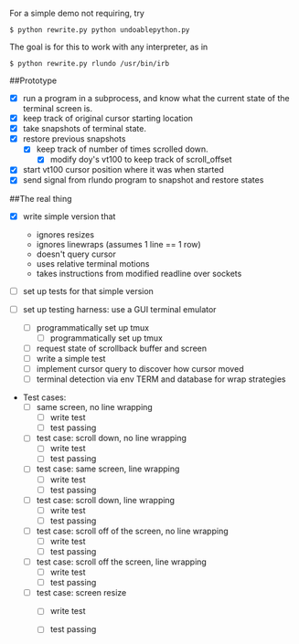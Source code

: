 For a simple demo not requiring, try

    $ python rewrite.py python undoablepython.py

The goal is for this to work with any interpreter, as in

    $ python rewrite.py rlundo /usr/bin/irb



##Prototype

- [x] run a program in a subprocess, and know what the current state of the terminal screen is.
- [x] keep track of original cursor starting location
- [x] take snapshots of terminal state.
- [x] restore previous snapshots
  - [x] keep track of number of times scrolled down.
    - [x] modify doy's vt100 to keep track of scroll_offset
- [x] start vt100 cursor position where it was when started
- [x] send signal from rlundo program to snapshot and restore states

##The real thing

- [x] write simple version that
  * ignores resizes
  * ignores linewraps (assumes 1 line == 1 row)
  * doesn't query cursor
  * uses relative terminal motions
  * takes instructions from modified readline over sockets

- [ ] set up tests for that simple version

- [ ] set up testing harness: use a GUI terminal emulator 
  - [ ] programmatically set up tmux
    - [ ] programmatically set up tmux
  - [ ] request state of scrollback buffer and screen
  - [ ] write a simple test
  - [ ] implement cursor query to discover how cursor moved
  - [ ] terminal detection via env TERM and database for wrap strategies

- Test cases:
  - [ ] same screen, no line wrapping
    - [ ] write test
    - [ ] test passing
  - [ ] test case: scroll down, no line wrapping
    - [ ] write test
    - [ ] test passing
  - [ ] test case: same screen, line wrapping
    - [ ] write test
    - [ ] test passing
  - [ ] test case: scroll down, line wrapping
    - [ ] write test
    - [ ] test passing
  - [ ] test case: scroll off of the screen, no line wrapping
    - [ ] write test
    - [ ] test passing
  - [ ] test case: scroll off the screen, line wrapping
    - [ ] write test
    - [ ] test passing
  - [ ] test case: screen resize
    - [ ] write test
    - [ ] test passing

